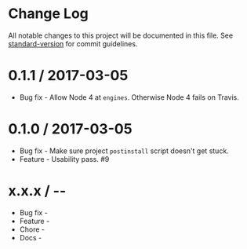 # Change Log

All notable changes to this project will be documented in this file. See [standard-version](https://github.com/conventional-changelog/standard-version) for commit guidelines.

0.1.1 / 2017-03-05
==================

  * Bug fix - Allow Node 4 at `engines`. Otherwise Node 4 fails on Travis.

0.1.0 / 2017-03-05
==================

  * Bug fix - Make sure project `postinstall` script doesn't get stuck.
  * Feature - Usability pass. #9

x.x.x / <year>-<month>-<day>
==================

  * Bug fix -
  * Feature -
  * Chore -
  * Docs -
